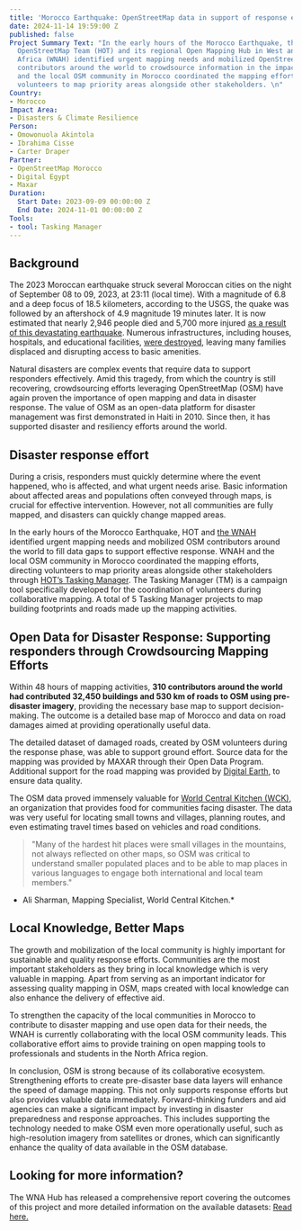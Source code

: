 ```yaml
---
title: 'Morocco Earthquake: OpenStreetMap data in support of response efforts'
date: 2024-11-14 19:59:00 Z
published: false
Project Summary Text: "In the early hours of the Morocco Earthquake, the Humanitarian
  OpenStreetMap Team (HOT) and its regional Open Mapping Hub in West and Northern
  Africa (WNAH) identified urgent mapping needs and mobilized OpenStreetMap (OSM)
  contributors around the world to crowdsource information in the impacted area. WNAH
  and the local OSM community in Morocco coordinated the mapping efforts, directing
  volunteers to map priority areas alongside other stakeholders. \n"
Country:
- Morocco
Impact Area:
- Disasters & Climate Resilience
Person:
- Omowonuola Akintola
- Ibrahima Cisse
- Carter Draper
Partner:
- OpenStreetMap Morocco
- Digital Egypt
- Maxar
Duration:
  Start Date: 2023-09-09 00:00:00 Z
  End Date: 2024-11-01 00:00:00 Z
Tools:
- tool: Tasking Manager
---
```


## Background

The 2023 Moroccan earthquake struck several Moroccan cities on the night of September 08 to 09, 2023, at 23:11 (local time). With a magnitude of 6.8 and a deep focus of 18.5 kilometers, according to the USGS, the quake was followed by an aftershock of 4.9 magnitude 19 minutes later. It is now estimated that nearly 2,946 people died and 5,700 more injured [as a result of this devastating earthquake](https://reliefweb.int/report/morocco/morocco-assistance-overview-february-2024). Numerous infrastructures, including houses, hospitals, and educational facilities, [were destroyed](https://www.unicef.org/press-releases/least-100000-children-affected-morocco-earthquake), leaving many families displaced and disrupting access to basic amenities.

Natural disasters are complex events that require data to support responders effectively. Amid this tragedy, from which the country is still recovering, crowdsourcing efforts leveraging OpenStreetMap (OSM) have again proven the importance of open mapping and data in disaster response. The value of OSM as an open-data platform for disaster management was first demonstrated in Haiti in 2010. Since then, it has supported disaster and resiliency efforts around the world.

## Disaster response effort

During a crisis, responders must quickly determine where the event happened, who is affected, and what urgent needs arise. Basic information about affected areas and populations often conveyed through maps, is crucial for effective intervention.
However, not all communities are fully mapped, and disasters can quickly change mapped areas.

In the early hours of the Morocco Earthquake, HOT and [the WNAH](https://www.hotosm.org/hubs/open-mapping-hub-west-and-northern-africa) identified urgent mapping needs and mobilized OSM contributors
around the world to fill data gaps to support effective response. 
WNAH and the local OSM community in Morocco coordinated the mapping efforts, directing volunteers to map priority areas alongside other stakeholders through [HOT’s Tasking Manager](https://tasks.hotosm.org/). The Tasking Manager (TM) is a campaign tool specifically developed for the coordination of volunteers during collaborative mapping. A total of 5 Tasking Manager projects to map building footprints and roads made up the mapping activities.

## Open Data for Disaster Response: Supporting responders through Crowdsourcing Mapping Efforts

Within 48 hours of mapping activities, **310 contributors around the world had contributed 32,450 buildings and 530 km of roads to OSM using pre-disaster imagery**, providing the necessary base map to support decision-making. The outcome is a detailed base map of Morocco and data on road damages aimed at providing operationally useful
data.

The detailed dataset of damaged roads, created by OSM volunteers
during the response phase, was able to support ground effort. Source data for the mapping was provided by MAXAR through their Open Data Program. Additional support for the road mapping was provided by [Digital Earth](https://wiki.openstreetmap.org/wiki/DigitalEgypt), to ensure data quality.

The OSM data proved immensely valuable for [World Central Kitchen (WCK)](https://wck.org/relief/morocco-earthquake-2023), an organization that provides food for communities facing disaster. The data was very useful for locating small towns and villages, planning routes, and even estimating travel times based on vehicles and road conditions.

> "Many of the hardest hit places were small villages in the mountains, not always reflected on other maps, so OSM was critical to understand smaller populated places and to be able to map places in various languages to engage both international and local team members."
* Ali Sharman, Mapping Specialist, World Central Kitchen.*

## Local Knowledge, Better Maps

The growth and mobilization of the local community is highly important for sustainable and quality response efforts. Communities are the most important stakeholders as they bring in local knowledge which is very valuable in mapping.
Apart from serving as an important indicator for assessing quality mapping in OSM, maps created with local knowledge can also enhance the delivery of effective aid.

To strengthen the capacity of the local communities in Morocco to contribute to disaster mapping and use open data for their needs, the WNAH is currently collaborating with the local OSM community leads. This collaborative effort aims to provide training on open mapping tools to professionals and students in the North Africa region.

In conclusion, OSM is strong because of its collaborative ecosystem. Strengthening efforts to create pre-disaster base data layers will enhance the speed of damage mapping. This not only supports response efforts but also provides valuable data immediately. Forward-thinking funders and aid agencies can make a significant impact by investing in disaster preparedness and response approaches. This includes supporting the technology needed to make OSM even more
operationally useful, such as high-resolution imagery from satellites or drones, which can significantly enhance the quality of data available in the OSM database.

## Looking for more information?

The WNA Hub has released a comprehensive report covering the outcomes of this project and more detailed information on the available datasets: [Read here.](https://drive.google.com/file/d/10w9HCpRJ4aarzBYmFgJ-aqXrRE_zwXMI/view)
